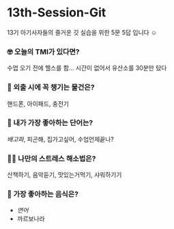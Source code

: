 # 13th-Session-Git

13기 아기사자들의 즐거운 깃 실습을 위한 5문 5답 입니다 ☺️

### 🤓 오늘의 TMI가 있다면?

수업 오기 전에 헬스를 함... 시간이 없어서 유산소를 30분만 탔다

### 🎒 외출 시에 꼭 챙기는 물건은?

핸드폰, 아이패드, 충전기

### 🤙 내가 가장 좋아하는 단어는?

_배고파_, 피곤해, 집가고싶어, 수업언제끝나?

### 🧘‍♀️ 나만의 스트레스 해소법은?

산책하기, 음악듣기, 맛있는거먹기, 샤워하기기

### 🍧 가장 좋아하는 음식은?

- _연어_
- 까르보나라
